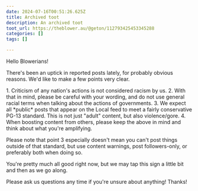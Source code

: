 ```yaml
---
date: 2024-07-16T00:51:26.625Z
title: Archived toot
description: An archived toot
toot_url: https://theblower.au/@geton/112793425453345288
categories: []
tags: []

---
```

Hello Blowerians!

There's been an uptick in reported posts lately, for probably obvious reasons. We'd like to make a few points very clear.

1\. Criticism of any nation's actions is not considered racism by us.
2\. With that in mind, please be careful with your wording, and do not use general racial terms when talking about the actions of governments.
3\. We expect all \*public\* posts that appear on the Local feed to meet a fairly conservative PG-13 standard. This is not just "adult" content, but also violence/gore.
4\. When boosting content from others, please keep the above in mind and think about what you're amplifying.

Please note that point 3 especially doesn't mean you can't post things outside of that standard, but use content warnings, post followers-only, or preferably both when doing so.

You're pretty much all good right now, but we may tap this sign a little bit and then as we go along.

Please ask us questions any time if you're unsure about anything! Thanks!

